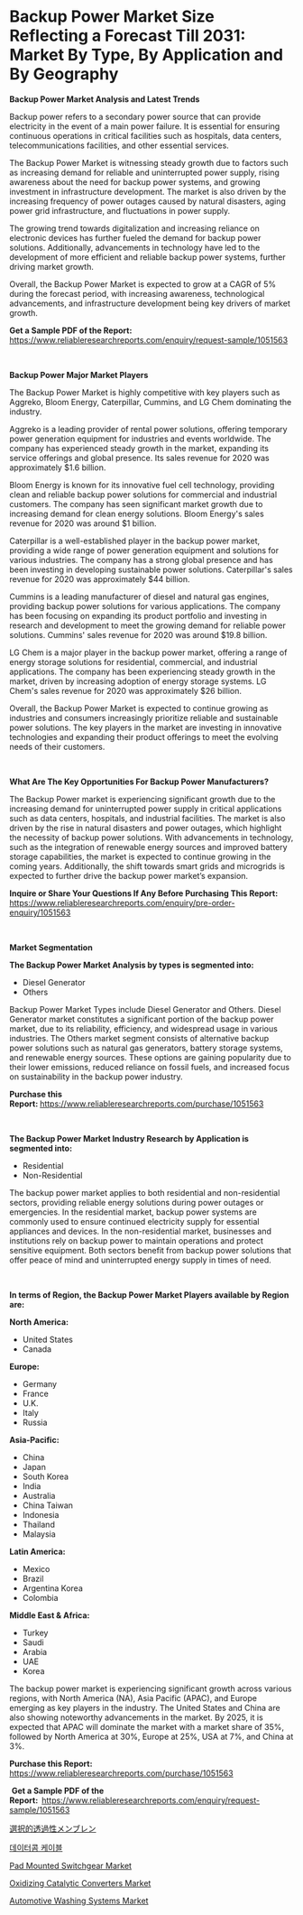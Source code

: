 <p><h1>Backup Power Market Size Reflecting a Forecast Till 2031: Market By Type, By Application and By Geography</h1></p><p><strong>Backup Power Market Analysis and Latest Trends</strong></p>
<p><p>Backup power refers to a secondary power source that can provide electricity in the event of a main power failure. It is essential for ensuring continuous operations in critical facilities such as hospitals, data centers, telecommunications facilities, and other essential services.</p><p>The Backup Power Market is witnessing steady growth due to factors such as increasing demand for reliable and uninterrupted power supply, rising awareness about the need for backup power systems, and growing investment in infrastructure development. The market is also driven by the increasing frequency of power outages caused by natural disasters, aging power grid infrastructure, and fluctuations in power supply.</p><p>The growing trend towards digitalization and increasing reliance on electronic devices has further fueled the demand for backup power solutions. Additionally, advancements in technology have led to the development of more efficient and reliable backup power systems, further driving market growth.</p><p>Overall, the Backup Power Market is expected to grow at a CAGR of 5% during the forecast period, with increasing awareness, technological advancements, and infrastructure development being key drivers of market growth.</p></p>
<p><strong>Get a Sample PDF of the Report:&nbsp;</strong> <a href="https://www.reliableresearchreports.com/enquiry/request-sample/1051563">https://www.reliableresearchreports.com/enquiry/request-sample/1051563</a></p>
<p>&nbsp;</p>
<p><strong>Backup Power Major Market Players</strong></p>
<p><p>The Backup Power Market is highly competitive with key players such as Aggreko, Bloom Energy, Caterpillar, Cummins, and LG Chem dominating the industry. </p><p>Aggreko is a leading provider of rental power solutions, offering temporary power generation equipment for industries and events worldwide. The company has experienced steady growth in the market, expanding its service offerings and global presence. Its sales revenue for 2020 was approximately $1.6 billion.</p><p>Bloom Energy is known for its innovative fuel cell technology, providing clean and reliable backup power solutions for commercial and industrial customers. The company has seen significant market growth due to increasing demand for clean energy solutions. Bloom Energy's sales revenue for 2020 was around $1 billion.</p><p>Caterpillar is a well-established player in the backup power market, providing a wide range of power generation equipment and solutions for various industries. The company has a strong global presence and has been investing in developing sustainable power solutions. Caterpillar's sales revenue for 2020 was approximately $44 billion.</p><p>Cummins is a leading manufacturer of diesel and natural gas engines, providing backup power solutions for various applications. The company has been focusing on expanding its product portfolio and investing in research and development to meet the growing demand for reliable power solutions. Cummins' sales revenue for 2020 was around $19.8 billion.</p><p>LG Chem is a major player in the backup power market, offering a range of energy storage solutions for residential, commercial, and industrial applications. The company has been experiencing steady growth in the market, driven by increasing adoption of energy storage systems. LG Chem's sales revenue for 2020 was approximately $26 billion.</p><p>Overall, the Backup Power Market is expected to continue growing as industries and consumers increasingly prioritize reliable and sustainable power solutions. The key players in the market are investing in innovative technologies and expanding their product offerings to meet the evolving needs of their customers.</p></p>
<p>&nbsp;</p>
<p><strong>What Are The Key Opportunities For Backup Power Manufacturers?</strong></p>
<p><p>The Backup Power market is experiencing significant growth due to the increasing demand for uninterrupted power supply in critical applications such as data centers, hospitals, and industrial facilities. The market is also driven by the rise in natural disasters and power outages, which highlight the necessity of backup power solutions. With advancements in technology, such as the integration of renewable energy sources and improved battery storage capabilities, the market is expected to continue growing in the coming years. Additionally, the shift towards smart grids and microgrids is expected to further drive the backup power market’s expansion.</p></p>
<p><strong>Inquire or Share Your Questions If Any Before Purchasing This Report:</strong> <a href="https://www.reliableresearchreports.com/enquiry/pre-order-enquiry/1051563">https://www.reliableresearchreports.com/enquiry/pre-order-enquiry/1051563</a></p>
<p>&nbsp;</p>
<p><strong>Market Segmentation</strong></p>
<p><strong>The Backup Power Market Analysis by types is segmented into:</strong></p>
<p><ul><li>Diesel Generator</li><li>Others</li></ul></p>
<p><p>Backup Power Market Types include Diesel Generator and Others. Diesel Generator market constitutes a significant portion of the backup power market, due to its reliability, efficiency, and widespread usage in various industries. The Others market segment consists of alternative backup power solutions such as natural gas generators, battery storage systems, and renewable energy sources. These options are gaining popularity due to their lower emissions, reduced reliance on fossil fuels, and increased focus on sustainability in the backup power industry.</p></p>
<p><strong>Purchase this Report:&nbsp;</strong><a href="https://www.reliableresearchreports.com/purchase/1051563">https://www.reliableresearchreports.com/purchase/1051563</a></p>
<p>&nbsp;</p>
<p><strong>The Backup Power Market Industry Research by Application is segmented into:</strong></p>
<p><ul><li>Residential</li><li>Non-Residential</li></ul></p>
<p><p>The backup power market applies to both residential and non-residential sectors, providing reliable energy solutions during power outages or emergencies. In the residential market, backup power systems are commonly used to ensure continued electricity supply for essential appliances and devices. In the non-residential market, businesses and institutions rely on backup power to maintain operations and protect sensitive equipment. Both sectors benefit from backup power solutions that offer peace of mind and uninterrupted energy supply in times of need.</p></p>
<p>&nbsp;</p>
<p><strong>In terms of Region, the Backup Power Market Players available by Region are:</strong></p>
<p>
    <p> <strong> North America: </strong>
        <ul>
            <li>United States</li>
            <li>Canada</li>
        </ul>
        </p> 
    <p> <strong> Europe: </strong>
        <ul>
            <li>Germany</li>
            <li>France</li>
            <li>U.K.</li>
            <li>Italy</li>
            <li>Russia</li>
        </ul>
        </p> 
    <p> <strong> Asia-Pacific: </strong>
        <ul>
            <li>China</li>
            <li>Japan</li>
            <li>South Korea</li>
            <li>India</li>
            <li>Australia</li>
            <li>China Taiwan</li>
            <li>Indonesia</li>
            <li>Thailand</li>
            <li>Malaysia</li>
        </ul>
        </p> 
    <p> <strong> Latin America: </strong>
        <ul>
            <li>Mexico</li>
            <li>Brazil</li>
            <li>Argentina Korea</li>
            <li>Colombia</li>
        </ul>
        </p> 
    <p> <strong> Middle East & Africa: </strong>
        <ul>
            <li>Turkey</li>
            <li>Saudi</li>
            <li>Arabia</li>
            <li>UAE</li>
            <li>Korea</li>
        </ul>
    </p>
    </p>
<p><p>The backup power market is experiencing significant growth across various regions, with North America (NA), Asia Pacific (APAC), and Europe emerging as key players in the industry. The United States and China are also showing noteworthy advancements in the market. By 2025, it is expected that APAC will dominate the market with a market share of 35%, followed by North America at 30%, Europe at 25%, USA at 7%, and China at 3%.</p></p>
<p><strong>Purchase this Report: </strong><a href="https://www.reliableresearchreports.com/purchase/1051563">https://www.reliableresearchreports.com/purchase/1051563</a></p>
<p>&nbsp;<strong>Get a Sample PDF of the Report:&nbsp;&nbsp;</strong><a href="https://www.reliableresearchreports.com/enquiry/request-sample/1051563">https://www.reliableresearchreports.com/enquiry/request-sample/1051563</a></p>
<p><strong></strong></p>
<p><p><a href="https://github.com/dzy793153605/Market-Research-Report-List-1/blob/main/847173616314.md">選択的透過性メンブレン</a></p><p><a href="https://github.com/vseigx30c9a1j/Market-Research-Report-List-1/blob/main/306892215190.md">데이터콤 케이블</a></p><p><a href="https://github.com/Sarissaschmalingtr6fz2739/Market-Research-Report-List-1/blob/main/pad-mounted-switchgear-market.md">Pad Mounted Switchgear Market</a></p><p><a href="https://issuu.com/reportprime-2/docs/oxidizing-catalytic-converters-market-size-2030.pp">Oxidizing Catalytic Converters Market</a></p><p><a href="https://issuu.com/reportprime-2/docs/automotive-washing-systems-market-size-2030.pptx">Automotive Washing Systems Market</a></p></p>